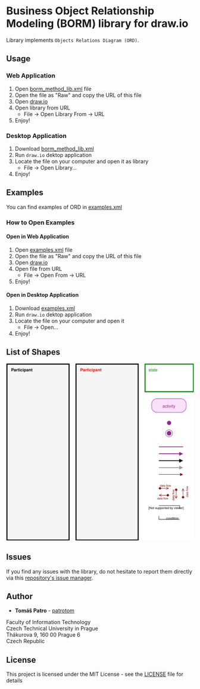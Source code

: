 # Business Object Relationship Modeling (BORM) library for draw.io

Library implements `Objects Relations Diagram (ORD)`.

## Usage

### Web Application

1. Open [borm_method_lib.xml](src/borm_method_lib.xml) file
2. Open the file as "Raw" and copy the URL of this file
3. Open [draw.io](https://www.draw.io/)
4. Open library from URL
   * File -> Open Library From -> URL
5. Enjoy!

### Desktop Application

1. Download [borm_method_lib.xml](src/borm_method_lib.xml)
2. Run `draw.io` dektop application
3. Locate the file on your computer and open it as library
   * File -> Open Library...
4. Enjoy!

## Examples

You can find examples of ORD in [examples.xml](src/examples.xml)

### How to Open Examples

#### Open in Web Application

1. Open [examples.xml](src/examples.xml) file
2. Open the file as "Raw" and copy the URL of this file
3. Open [draw.io](https://www.draw.io/)
4. Open file from URL
   * File -> Open From -> URL
5. Enjoy!

#### Open in Desktop Application

1. Download [examples.xml](src/examples.xml)
2. Run `draw.io` dektop application
3. Locate the file on your computer and open it
   * File -> Open...
4. Enjoy!

## List of Shapes

![shapes](shapes/shapes.svg)

## Issues

If you find any issues with the library, do not hesitate to report them directly via this [repository's issue manager](https://github.com/patrotom/borm_method_lib/issues).

## Author

* **Tomáš Patro** - [patrotom](https://github.com/patrotom)

Faculty of Information Technology  
Czech Technical University in Prague  
Thákurova 9, 160 00 Prague 6  
Czech Republic

## License

This project is licensed under the MIT License - see the [LICENSE](LICENSE) file for details
